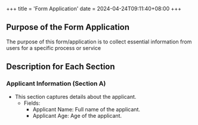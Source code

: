 +++
title = 'Form Application'
date = 2024-04-24T09:11:40+08:00
+++

## Purpose of the Form Application
The purpose of this form/application is to collect essential information from users for a specific process or service

## Description for Each Section

### Applicant Information (Section A)
- This section captures details about the applicant.
    - Fields:
        - Applicant Name: Full name of the applicant.
        - Applicant Age: Age of the applicant.